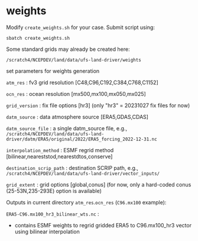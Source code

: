 # weights

Modify `create_weights.sh` for your case. Submit script using:

`sbatch create_weights.sh`

Some standard grids may already be created here:

`/scratch4/NCEPDEV/land/data/ufs-land-driver/weights`

 set parameters for weights generation
 
`atm_res`      : fv3 grid resolution [C48,C96,C192,C384,C768,C1152] 

`ocn_res`      : ocean resolution [mx500,mx100,mx050,mx025] 

`grid_version` : fix file options [hr3] (only "hr3" = 20231027 fix files for now) 

`datm_source`  : data atmosphere source [ERA5,GDAS,CDAS]

`datm_source_file` : a single datm_source file, e.g., `/scratch4/NCEPDEV/land/data/ufs-land-driver/datm/ERA5/original/2022/ERA5_forcing_2022-12-31.nc`

`interpolation_method` : ESMF regrid method [bilinear,neareststod,nearestdtos,conserve]

`destination_scrip_path` : destination SCRIP path, e.g., `/scratch4/NCEPDEV/land/data/ufs-land-driver/vector_inputs/`

`grid_extent`  : grid options [global,conus] (for now, only a hard-coded conus (25-53N,235-293E) option is available) 

Outputs in current directory `atm_res`.`ocn_res` (`C96.mx100` example):

`ERA5-C96.mx100_hr3_bilinear_wts.nc` :
* contains ESMF weights to regrid gridded ERA5 to C96.mx100_hr3 vector using bilinear interpolation

